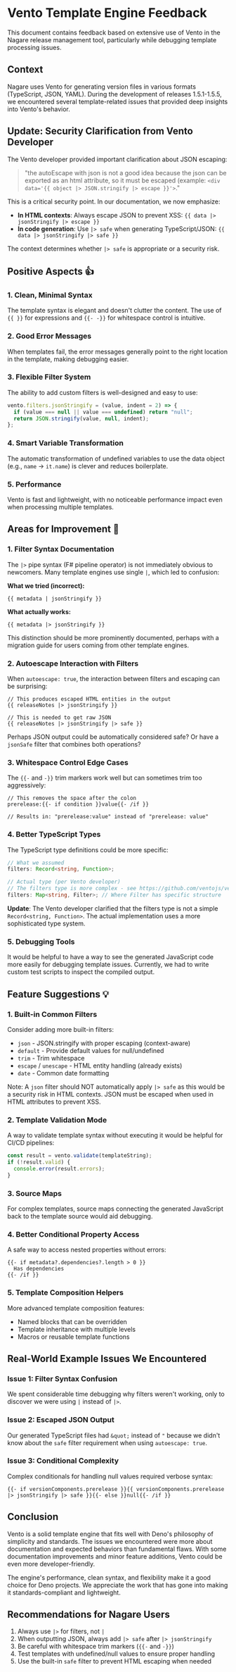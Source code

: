 # Vento Template Engine Feedback

This document contains feedback based on extensive use of Vento in the Nagare release management tool, particularly
while debugging template processing issues.

## Context

Nagare uses Vento for generating version files in various formats (TypeScript, JSON, YAML). During the development of
releases 1.5.1-1.5.5, we encountered several template-related issues that provided deep insights into Vento's behavior.

## Update: Security Clarification from Vento Developer

The Vento developer provided important clarification about JSON escaping:

> "the autoEscape with json is not a good idea because the json can be exported as an html attribute, so it must be
> escaped (example: `<div data='{{ object |> JSON.stringify |> escape }}'>`."

This is a critical security point. In our documentation, we now emphasize:

- **In HTML contexts**: Always escape JSON to prevent XSS: `{{ data |> jsonStringify |> escape }}`
- **In code generation**: Use `|> safe` when generating TypeScript/JSON: `{{ data |> jsonStringify |> safe }}`

The context determines whether `|> safe` is appropriate or a security risk.

## Positive Aspects 👍

### 1. Clean, Minimal Syntax

The template syntax is elegant and doesn't clutter the content. The use of `{{ }}` for expressions and `{{- -}}` for
whitespace control is intuitive.

### 2. Good Error Messages

When templates fail, the error messages generally point to the right location in the template, making debugging easier.

### 3. Flexible Filter System

The ability to add custom filters is well-designed and easy to use:

```javascript
vento.filters.jsonStringify = (value, indent = 2) => {
  if (value === null || value === undefined) return "null";
  return JSON.stringify(value, null, indent);
};
```

### 4. Smart Variable Transformation

The automatic transformation of undefined variables to use the data object (e.g., `name` → `it.name`) is clever and
reduces boilerplate.

### 5. Performance

Vento is fast and lightweight, with no noticeable performance impact even when processing multiple templates.

## Areas for Improvement 🤔

### 1. Filter Syntax Documentation

The `|>` pipe syntax (F# pipeline operator) is not immediately obvious to newcomers. Many template engines use single
`|`, which led to confusion:

**What we tried (incorrect):**

```vento
{{ metadata | jsonStringify }}
```

**What actually works:**

```vento
{{ metadata |> jsonStringify }}
```

This distinction should be more prominently documented, perhaps with a migration guide for users coming from other
template engines.

### 2. Autoescape Interaction with Filters

When `autoescape: true`, the interaction between filters and escaping can be surprising:

```vento
// This produces escaped HTML entities in the output
{{ releaseNotes |> jsonStringify }}

// This is needed to get raw JSON
{{ releaseNotes |> jsonStringify |> safe }}
```

Perhaps JSON output could be automatically considered safe? Or have a `jsonSafe` filter that combines both operations?

### 3. Whitespace Control Edge Cases

The `{{-` and `-}}` trim markers work well but can sometimes trim too aggressively:

```vento
// This removes the space after the colon
prerelease:{{- if condition }}value{{- /if }}

// Results in: "prerelease:value" instead of "prerelease: value"
```

### 4. Better TypeScript Types

The TypeScript type definitions could be more specific:

```typescript
// What we assumed
filters: Record<string, Function>;

// Actual type (per Vento developer)
// The filters type is more complex - see https://github.com/ventojs/vento/blob/main/src/environment.ts#L44
filters: Map<string, Filter>; // Where Filter has specific structure
```

**Update**: The Vento developer clarified that the filters type is not a simple `Record<string, Function>`. The actual
implementation uses a more sophisticated type system.

### 5. Debugging Tools

It would be helpful to have a way to see the generated JavaScript code more easily for debugging template issues.
Currently, we had to write custom test scripts to inspect the compiled output.

## Feature Suggestions 💡

### 1. Built-in Common Filters

Consider adding more built-in filters:

- `json` - JSON.stringify with proper escaping (context-aware)
- `default` - Provide default values for null/undefined
- `trim` - Trim whitespace
- `escape` / `unescape` - HTML entity handling (already exists)
- `date` - Common date formatting

Note: A `json` filter should NOT automatically apply `|> safe` as this would be a security risk in HTML contexts. JSON
must be escaped when used in HTML attributes to prevent XSS.

### 2. Template Validation Mode

A way to validate template syntax without executing it would be helpful for CI/CD pipelines:

```javascript
const result = vento.validate(templateString);
if (!result.valid) {
  console.error(result.errors);
}
```

### 3. Source Maps

For complex templates, source maps connecting the generated JavaScript back to the template source would aid debugging.

### 4. Better Conditional Property Access

A safe way to access nested properties without errors:

```vento
{{- if metadata?.dependencies?.length > 0 }}
  Has dependencies
{{- /if }}
```

### 5. Template Composition Helpers

More advanced template composition features:

- Named blocks that can be overridden
- Template inheritance with multiple levels
- Macros or reusable template functions

## Real-World Example Issues We Encountered

### Issue 1: Filter Syntax Confusion

We spent considerable time debugging why filters weren't working, only to discover we were using `|` instead of `|>`.

### Issue 2: Escaped JSON Output

Our generated TypeScript files had `&quot;` instead of `"` because we didn't know about the `safe` filter requirement
when using `autoescape: true`.

### Issue 3: Conditional Complexity

Complex conditionals for handling null values required verbose syntax:

```vento
{{- if versionComponents.prerelease }}{{ versionComponents.prerelease |> jsonStringify |> safe }}{{- else }}null{{- /if }}
```

## Conclusion

Vento is a solid template engine that fits well with Deno's philosophy of simplicity and standards. The issues we
encountered were more about documentation and expected behaviors than fundamental flaws. With some documentation
improvements and minor feature additions, Vento could be even more developer-friendly.

The engine's performance, clean syntax, and flexibility make it a good choice for Deno projects. We appreciate the work
that has gone into making it standards-compliant and lightweight.

## Recommendations for Nagare Users

1. Always use `|>` for filters, not `|`
2. When outputting JSON, always add `|> safe` after `|> jsonStringify`
3. Be careful with whitespace trim markers (`{{-` and `-}}`)
4. Test templates with undefined/null values to ensure proper handling
5. Use the built-in `safe` filter to prevent HTML escaping when needed
